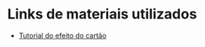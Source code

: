 # Links de materiais utilizados

- [Tutorial do efeito do cartão](https://www.youtube.com/watch?v=3DIiG4Y-En4&t=10s)
